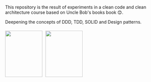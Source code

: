 <p>This repository is the result of experiments in a clean code and clean architecture course based on Uncle Bob's books book &#128522.</p>
<p>Deepening the concepts of DDD, TDD, SOLID and Design patterns.</p>

<div style="display: flex; align-items: center; margin-top: 20px;">
  <img src="https://m.media-amazon.com/images/I/41xShlnTZTL.jpg" style="width: 120px; height: 150px;">
  <img src="https://m.media-amazon.com/images/I/41-sN-mzwKL.jpg" style="width: 120px; height: 150px; margin-left: 10px;">
<div>


